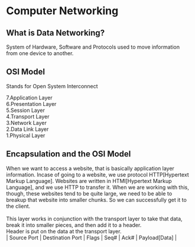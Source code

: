 # Computer Networking

## What is Data Networking?
System of Hardware, Software and Protocols used to move information from one device to another.

## OSI Model
Stands for Open System Interconnect

7.Application Layer<br>6.Presentation Layer<br>5.Session Layer<br>4.Transport Layer<br>3.Network Layer<br>2.Data Link Layer<br>1.Physical Layer<br>

## Encapsulation and the OSI Model

When we want to access a website, that is basically application layer information. Incase of going to a website, we use protocol HTTP[Hypertext Markup Language].
Websites are written in HTMl[Hypertext Markup Language], and we use HTTP to transfer it. When we are working with this, though, these websites tend to be quite large, we need to be able to breakup that website into smaller chunks. So we can successfully get it to the client.
<br><br>
This layer works in conjunction with the transport layer to take that data, break it into smaller pieces, and then add it to a header.<br>
Header is put on the data at the transport layer.<br>
| Source Port | Destination Port | Flags | Seq# | Ack# | Payload[Data] |
